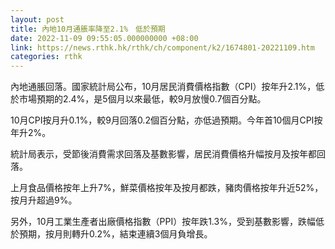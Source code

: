 ```yaml
---
layout: post
title: 內地10月通脹率降至2.1%　低於預期
date: 2022-11-09 09:55:05.000000000 +08:00
link: https://news.rthk.hk/rthk/ch/component/k2/1674801-20221109.htm
categories: rthk
---
```


內地通脹回落。國家統計局公布，10月居民消費價格指數（CPI）按年升2.1%，低於市場預期的2.4%，是5個月以來最低，較9月放慢0.7個百分點。

10月CPI按月升0.1%，較9月回落0.2個百分點，亦低過預期。今年首10個月CPI按年升2%。

統計局表示，受節後消費需求回落及基數影響，居民消費價格升幅按月及按年都回落。

上月食品價格按年上升7%，鮮菜價格按年及按月都跌，豬肉價格按年升近52%，按月升超過9%。

另外，10月工業生產者出廠價格指數（PPI）按年跌1.3%，受到基數影響，跌幅低於預期，按月則轉升0.2%，結束連續3個月負增長。
